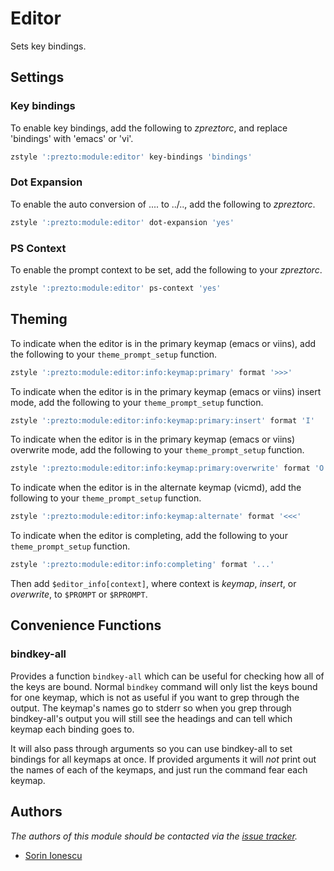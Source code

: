 Editor
======

Sets key bindings.

Settings
--------

### Key bindings

To enable key bindings, add the following to *zpreztorc*, and replace 'bindings'
with 'emacs' or 'vi'.

```sh
zstyle ':prezto:module:editor' key-bindings 'bindings'
```

### Dot Expansion

To enable the auto conversion of .... to ../.., add the following to
*zpreztorc*.

```sh
zstyle ':prezto:module:editor' dot-expansion 'yes'
```

### PS Context

To enable the prompt context to be set, add the following to your
*zpreztorc*.

```sh
zstyle ':prezto:module:editor' ps-context 'yes'
```

Theming
-------

To indicate when the editor is in the primary keymap (emacs or viins), add
the following to your `theme_prompt_setup` function.

```sh
zstyle ':prezto:module:editor:info:keymap:primary' format '>>>'
```

To indicate when the editor is in the primary keymap (emacs or viins) insert
mode, add the following to your `theme_prompt_setup` function.

```sh
zstyle ':prezto:module:editor:info:keymap:primary:insert' format 'I'
```

To indicate when the editor is in the primary keymap (emacs or viins) overwrite
mode, add the following to your `theme_prompt_setup` function.

```sh
zstyle ':prezto:module:editor:info:keymap:primary:overwrite' format 'O'
```

To indicate when the editor is in the alternate keymap (vicmd), add the
following to your `theme_prompt_setup` function.

```sh
zstyle ':prezto:module:editor:info:keymap:alternate' format '<<<'
```

To indicate when the editor is completing, add the following to your
`theme_prompt_setup` function.

```sh
zstyle ':prezto:module:editor:info:completing' format '...'
```

Then add `$editor_info[context]`, where context is *keymap*, *insert*, or
*overwrite*, to `$PROMPT` or `$RPROMPT`.

Convenience Functions
---------------------

### bindkey-all

Provides a function `bindkey-all` which can be useful for checking how all of the
keys are bound. Normal `bindkey` command will only list the keys bound for one
keymap, which is not as useful if you want to grep through the output. The
keymap's names go to stderr so when you grep through bindkey-all's output you
will still see the headings and can tell which keymap each binding goes to.

It will also pass through arguments so you can use bindkey-all to set bindings
for all keymaps at once. If provided arguments it will *not* print out the
names of each of the keymaps, and just run the command fear each keymap.

Authors
-------

*The authors of this module should be contacted via the [issue tracker][1].*

  - [Sorin Ionescu](https://github.com/sorin-ionescu)

[1]: https://github.com/zsh-users/prezto/issues
